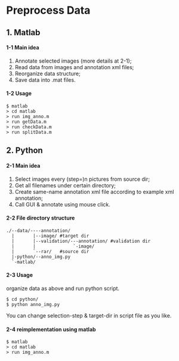 # Preprocess Data

## 1. Matlab

#### 1-1 Main idea
1. Annotate selected images (more details at 2-1);
2. Read data from images and annotation xml files;
3. Reorganize data structure;
4. Save data into .mat files.

#### 1-2 Usage
```
$ matlab
> cd matlab
> run img_anno.m
> run getData.m
> run checkData.m
> run splitData.m
```

## 2. Python

#### 2-1 Main idea
1. Select images every (step=)n pictures from source dir;
2. Get all filenames under certain directory;
3. Create same-name annotation xml file according to example xml annotation;
4. Call GUI & annotate using mouse click.

#### 2-2 File directory structure

```
./--data/----annotation/
  |       |--image/ #target dir
  |       |--validation/---annotation/ #validation dir
  |       |              `-image/
  |       `--rar/   #source dir
  |-python/--anno_img.py
  `-matlab/
```

#### 2-3 Usage
organize data as above and run python script.
```
$ cd python/
$ python anno_img.py 
```
You can change selection-step & target-dir in script file as you like.

#### 2-4 reimplementation using matlab
```
$ matlab
> cd matlab
> run img_anno.m
```
